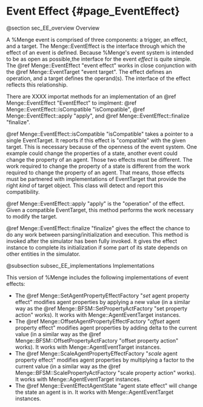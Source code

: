 Event Effect {#page_EventEffect}
============

@section sec_EE_overview Overview

A %Menge event is comprised of three components: a trigger, an effect, and a target. The 
Menge::EventEffect is the interface through which the effect of an event is defined. Because %Menge's
event system is intended to be as open as possible,the interface for the event *effect* is quite
simple. The @ref Menge::EventEffect "event effect" works in close conjunction with the
@ref Menge::EventTarget "event target". The effect defines an operation, and a target defines the
operand(s). The interface of the effect reflects this relationship.

There are XXXX importat methods for an implementation of an @ref Menge::EventEffect "EventEffect" to
implment: @ref Menge::EventEffect::isCompatible "isCompatible", @ref Menge::EventEffect::apply
"apply", and @ref Menge::EventEffect::finalize "finalize".

@ref Menge::EventEffect::isCompatible "isCompatible" takes a pointer to a single EventTarget. It
reports if this effect is "compatible" with the given target. This is necessary because of the
openness of the event system. One example could change the properties of a state, another event
could change the property of an agent. Those two effects must be different. The work required to
change the property of a state is different from the work required to change the property of an
agent. That means, those effects must be partnered with implementations of EventTarget that provide
the right *kind* of target object. This class will detect and report this compatibility.

@ref Menge::EventEffect::apply "apply" is the "operation" of the effect. Given a
compatible EventTarget, this method performs the work necessary to modify the target.

@ref Menge::EventEffect::finalize "finalize" gives the effect the chance to do any work between
parsing/initialization and execution. This method is invoked after the simulator has been fully
invoked. It gives the effect instance to complete its initialization if some part of its state
depends on other entities in the simulator.

@subsection subsec_EE_implementations Implementations

This version of %Menge includes the following implementations of event effects:

- The @ref Menge::SetAgentPropertyEffectFactory "*set* agent property effect" modifies agent
properties by applying a new value (in a similar way as the @ref Menge::BFSM::SetPropertyActFactory
"set property action" works). It works with Menge::AgentEventTarget instances.
- The @ref Menge::OffsetAgentPropertyEffectFactory "*offset* agent property effect" modifies agent
properties by adding delta to the current value (in a similar way as the 
@ref Menge::BFSM::OffsetPropertyActFactory "offset property action" works).
It works with Menge::AgentEventTarget instances.
- The @ref Menge::ScaleAgentPropertyEffectFactory "*scale* agent property effect" modifies agent
properties by multiplying a factor to the current value (in a similar way as the 
@ref Menge::BFSM::ScalePropertyActFactory "scale property action" works).
It works with Menge::AgentEventTarget instances.
- The @ref Menge::EventEffectAgentState "agent state effect" will change the state an agent is in.
It works with Menge::AgentEventTarget instances.

